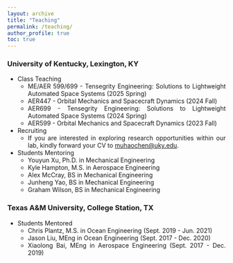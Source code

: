 ```yaml
---
layout: archive
title: "Teaching"
permalink: /teaching/
author_profile: true
toc: true
---
```


<div style="text-align: justify;" markdown="1">

### University of Kentucky, Lexington, KY
- Class Teaching       
    * ME/AER 599/699 - Tensegrity Engineering: Solutions to Lightweight Automated Space Systems (2025 Spring)    
    * AER447 - Orbital Mechanics and Spacecraft Dynamics (2024 Fall)    
    * AER699 - Tensegrity Engineering: Solutions to Lightweight Automated Space Systems (2024 Spring)    
    * AER599 - Orbital Mechanics and Spacecraft Dynamics (2023 Fall)     
- Recruiting               
    * If you are interested in exploring research opportunities within our lab, kindly forward your CV to muhaochen@uky.edu.        
- Students Mentoring       
    * Youyun Xu, Ph.D. in Mechanical Engineering    
    * Kyle Hampton, M.S. in Aerospace Engineering   
    * Alex McCray, BS in Mechanical Engineering     
    * Junheng Yao, BS in Mechanical Engineering   
    * Graham Wilson,  BS in Mechanical Engineering   
    <!-- * Cong Wang, BS in Electrical Engineering       -->
    <!-- * Randall M. Tomlinson, BS in Aerospace Engineering     -->
<!-- - Students Mentored    
    * Ryan A. Kodura, B.S. in Civil Engineering and Mathematics (Minor) -->

<!-- (committee member) -->

<!-- ### Dartmouth College
- Student Mentoring (with [Prof. Devin Balkcom](https://web.cs.dartmouth.edu/people/devin-j-balkcom))
 * Luyang Zhao, Ph.D. in Computer Science (Feb. 2024 - Pressent)
 * Yitao Jiang, Ph.D. in Computer Science (Feb. 2024 - Present)
 * Matthew Chun-Yi She, M.S. in Computer Science (Feb. 2024 - Present)

### University of Maryland, Baltimore County
- Student Mentored (with [Prof. Weidong Zhu](https://me.umbc.edu/dr-weidong-zhu/))
 * Abhinav Bharata, M.S. in Mechanical Engineering (Sept 2022 - Aug 2024)
 * Mohammad Riyaz Ur Rehman, M.S. in Mechanical Engineering (Sept 2022 - May 2024) -->
<!-- ](https://bobskelton.github.io/)) -->

### Texas A&M University, College Station, TX
<!-- - Student Mentoring (with [Prof. Sami El Borgi](https://www.qatar.tamu.edu/programs/mechanical-engineering/faculty-and-staff/dr.-sami-el-borgi))
 * Rawad Yazbeck, Ph.D. in Aerospace Engineering (Jan. 2022 - Present)              (Co-supervision with Dr. Robert E. Skelton)
 - Research Topic: Adaptive Bandgap Formation in a Periodic Tensegrity Structure -->
<!-- - Student Mentoring (with [Prof. Manoranjan Majji](https://engineering.tamu.edu/aerospace/profiles/majji-manoranjan.html))
 * Idris Hussain, Aerospace Engineering (Sept. 2023 - Present) --> 
- Students Mentored      
    * Chris Plantz, M.S. in Ocean Engineering (Sept. 2019 - Jun. 2021)    
    * Jason Liu, MEng in Ocean Engineering (Sept. 2017 - Dec. 2020)      
    * Xiaolong Bai, MEng in Aerospace Engineering (Sept. 2017 - Dec. 2019)    
        <!-- - Research Topic: Experiment Design of A Tensegrity Morphing Airfoil -->
        <!-- - Research Topic: Design and Experiment of A Robotic Tensegrity Dolphin -->
        <!-- - Research Topic: Software Development of Dynamics, Control, and Animation of Deployable Tensegrity Structures -->

<!-- ### Huazhong University of Science and Technology       
- Class Advisor, B.S. Students in Class 1301, Naval Architecture and Ocean Engineering, Sep. 2013 - Jul. 2016   
    * Awarded Excellent Class and Individual    
- From Beginner to Master in Virtual Instruments (LabVIEW, Signal Processing, and DAQ), Fall 2011 & Spring 2012   
    * Awarded National Excellent LabView Club and Individual    -->
</div>